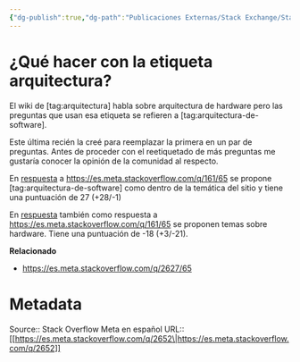 ```yaml
---
{"dg-publish":true,"dg-path":"Publicaciones Externas/Stack Exchange/Stack Overflow en español/Stack Overflow en español Meta/es.meta.stackoverflow.com-2652.md","permalink":"/publicaciones-externas/stack-exchange/stack-overflow-en-espanol/stack-overflow-en-espanol-meta/es-meta-stackoverflow-com-2652/","title":"¿Qué hacer con la etiqueta arquitectura?","hide":true,"noteIcon":"default","created":"2024-04-03T12:49:10.593-06:00","updated":"2024-04-05T16:44:02.109-06:00"}
---
```


# ¿Qué hacer con la etiqueta arquitectura?

El wiki de [tag:arquitectura] habla sobre arquitectura de hardware pero las preguntas que usan esa etiqueta se refieren a [tag:arquitectura-de-software].

Este última recién la creé para reemplazar la primera en un par de preguntas. Antes de proceder con el reetiquetado de más preguntas me gustaría conocer la opinión de la comunidad al respecto.

En [respuesta][1] a https://es.meta.stackoverflow.com/q/161/65 se propone [tag:arquitectura-de-software] como dentro de la temática del sitio y tiene una puntuación de 27 (+28/-1)

En [respuesta][2] también como respuesta a https://es.meta.stackoverflow.com/q/161/65 se proponen temas sobre hardware. Tiene una puntuación de -18 (+3/-21).

**Relacionado**

- https://es.meta.stackoverflow.com/q/2627/65


  [1]: https://es.meta.stackoverflow.com/a/163/65
  [2]: https://es.meta.stackoverflow.com/a/162/65

# Metadata
Source:: Stack Overflow Meta en español
URL:: [[https://es.meta.stackoverflow.com/q/2652\|https://es.meta.stackoverflow.com/q/2652]]

